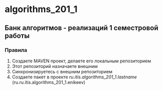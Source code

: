 # algorithms_201_1
## Банк алгоритмов - реализаций 1 семестровой работы

### Правила
1. Создаете MAVEN проект, делаете его локальным репозиторием
2. Этот репозиторий назначаете внешним
3. Синхронизируетесь с внешним репозиторием
4. Создаете пакет в проекте _ru.itis.algorithms_201_1.lastname_ (ru.ru.itis.algorithms_201_1.enikeev)
